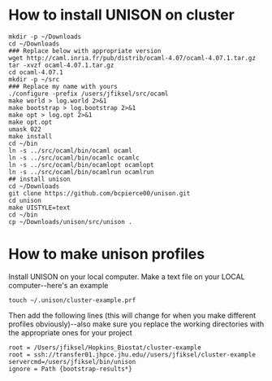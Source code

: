 # How to install UNISON on cluster

```
mkdir -p ~/Downloads
cd ~/Downloads
### Replace below with appropriate version
wget http://caml.inria.fr/pub/distrib/ocaml-4.07/ocaml-4.07.1.tar.gz
tar -xvzf ocaml-4.07.1.tar.gz
cd ocaml-4.07.1
mkdir -p ~/src
### Replace my name with yours
./configure -prefix /users/jfiksel/src/ocaml
make world > log.world 2>&1
make bootstrap > log.bootstrap 2>&1  
make opt > log.opt 2>&1
make opt.opt
umask 022     
make install
cd ~/bin
ln -s ../src/ocaml/bin/ocaml ocaml
ln -s ../src/ocaml/bin/ocamlc ocamlc
ln -s ../src/ocaml/bin/ocamlopt ocamlopt
ln -s ../src/ocaml/bin/ocamlrun ocamlrun
## install unison
cd ~/Downloads
git clone https://github.com/bcpierce00/unison.git
cd unison
make UISTYLE=text
cd ~/bin
cp ~/Downloads/unison/src/unison .
```

# How to make unison profiles
Install UNISON on your local computer.  Make a text file on your LOCAL computer--here's an example

```
touch ~/.unison/cluster-example.prf
```

Then add the following lines (this will change for when you make different profiles obviously)--also make sure you replace the working directories with the appropriate ones for your project

```
root = /Users/jfiksel/Hopkins_Biostat/cluster-example
root = ssh://transfer01.jhpce.jhu.edu//users/jfiksel/cluster-example
servercmd=/users/jfiksel/bin/unison
ignore = Path {bootstrap-results*}
```


